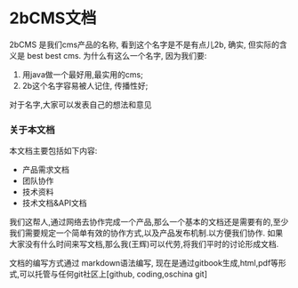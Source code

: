 # 2bCMS文档

2bCMS 是我们cms产品的名称, 看到这个名字是不是有点儿2b, 确实, 但实际的含义是 best best cms. 为什么有这么一个名字, 因为我们要:
1. 用java做一个最好用,最实用的cms;
2. 2b这个名字容易被人记住, 传播性好;

对于名字,大家可以发表自己的想法和意见

### 关于本文档

本文档主要包括如下内容:
- 产品需求文档
- 团队协作
- 技术资料
- 技术文档&API文档

我们这帮人,通过网络去协作完成一个产品,那么一个基本的文档还是需要有的,至少我们需要规定一个简单有效的协作方式,以及产品发布机制.以方便我们协作.
如果大家没有什么时间来写文档,那么我(王辉)可以代劳,将我们平时的讨论形成文档.

文档的编写方式通过 markdown语法编写, 现在是通过gitbook生成,html,pdf等形式,可以托管与任何git社区上[github, coding,oschina git]

